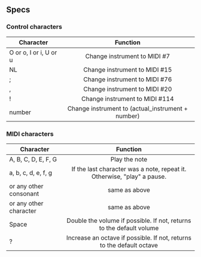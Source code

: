 ## Specs

### Control characters

| Character              | Function                                          |
| ---------------------- |:-------------------------------------------------:|
| O or o, I or i, U or u | Change instrument to MIDI #7                      |
| NL                     | Change instrument to MIDI #15                     |
| ;                      | Change instrument to MIDI #76                     |
| ,                      | Change instrument to MIDI #20                     |
| !                      | Change instrument to MIDI #114                    |
| number                 | Change instrument to (actual_instrument + number) |

### MIDI characters

| Character              | Function                                                                |
| ---------------------- |:-----------------------------------------------------------------------:|
| A, B, C, D, E, F, G    | Play the note                                                           |
| a, b, c, d, e, f, g    | If the last character was a note, repeat it. Otherwise, "play" a pause. |
| or any other consonant | same as above                                                           |
| or any other character | same as above                                                           |
| Space                  | Double the volume if possible. If not, returns to the default volume    |
| ?                      | Increase an octave if possible. If not, returns to the default octave   |
